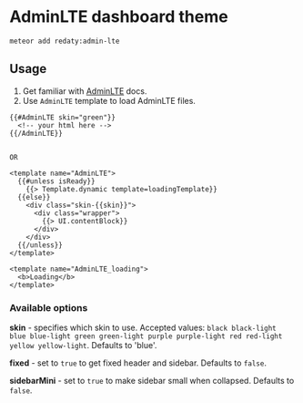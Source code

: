 AdminLTE dashboard theme
========================

`meteor add redaty:admin-lte`

## Usage ##

1. Get familiar with [AdminLTE](https://almsaeedstudio.com/AdminLTE) docs.
2. Use `AdminLTE` template to load AdminLTE files.

```
{{#AdminLTE skin="green"}}
  <!-- your html here -->
{{/AdminLTE}}


OR

<template name="AdminLTE">
  {{#unless isReady}}
    {{> Template.dynamic template=loadingTemplate}}
  {{else}}
    <div class="skin-{{skin}}">
      <div class="wrapper">
        {{> UI.contentBlock}}
      </div>
    </div>
  {{/unless}}
</template>

<template name="AdminLTE_loading">
  <b>Loading</b>
</template>

```

### Available options ###

**skin** - specifies which skin to use. Accepted values: `black black-light blue blue-light green green-light purple purple-light red red-light yellow yellow-light`. Defaults to 'blue'.

**fixed** - set to `true` to get fixed header and sidebar. Defaults to `false`.

**sidebarMini** - set to `true` to make sidebar small when collapsed. Defaults to `false`.
